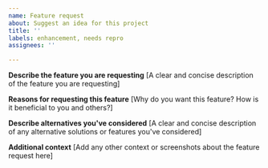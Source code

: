 ```yaml
---
name: Feature request
about: Suggest an idea for this project
title: ''
labels: enhancement, needs repro
assignees: ''

---
```


**Describe the feature you are requesting**
[A clear and concise description of the feature you are requesting]

**Reasons for requesting this feature**
[Why do you want this feature? How is it beneficial to you and others?]


**Describe alternatives you've considered**
[A clear and concise description of any alternative solutions or features you've considered]

**Additional context**
[Add any other context or screenshots about the feature request here]
